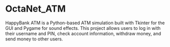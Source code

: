 # OctaNet_ATM
HappyBank ATM is a Python-based ATM simulation built with Tkinter for the GUI and Pygame for sound effects. This project allows users to log in with their username and PIN, check account information, withdraw money, and send money to other users.
